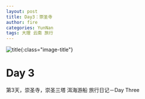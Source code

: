 ```yaml
---
layout: post
title: Day3：崇圣寺
author: fire
categories: YunNan 
tags: 大理 云南 旅行
---
```


![title](https://image.sideproject.cn/titlex/titlex_067.jpg){:class="image-title"}

Day 3
===

第3天，崇圣寺，崇圣三塔
洱海游船
 旅行日记－Day Three 